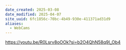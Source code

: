 ```yaml
---
date_created: 2025-03-08
date_modified: 2025-04-07
site_uuid: 6fc1856c-70bc-4b49-930e-411371ad31d9
aliases:
  - WebCams
---
```


https://youtu.be/R0Lsrv8oOOk?si=b2O4QhN58q9I_Ob4